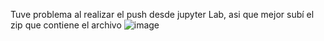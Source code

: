 Tuve problema al realizar el push desde jupyter Lab, asi que mejor subí el zip que contiene el archivo
![image](https://github.com/ElMangel/Laboratorio-1/assets/160196951/885ff617-c968-410a-b075-7b278f2e5a57)
